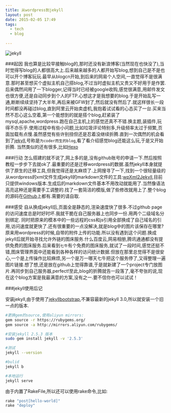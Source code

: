 ```yaml
---
title: 从wordpress到jekyll
layout: post
date: 2015-02-05 17:49
tags:
  - tech
  - blog
  
---
```


![jekyll](http://chengchao.name/resource-container/image/logo-jekyll.png)

###起因
我也算是比较早接触blog的,那时还没有新浪博客(当然现在也快没了),当时觉得写blog的人都很高大上.后来越来越多的人都开始写blog,想到自己是不是也可以开个博客玩玩.最早从blogcn开始,到后来的网易个人空间,一直觉得不是很满意.那时甚至想买个虚拟主机自己搭blog,不过当时虚拟主机又贵又不好用于是作罢.后来偶然间用了一下blogger,记得当时已经被google收购,感觉很满意,用邮件发文也很方便,还是自动同步到个人的FTP.心想这才是我想要的blog.于是开始乱写一通,断断续续坚持了大半年,再后来被GFW封了,然后就没有然后了.就这样很长一段时间都没再碰过blog,直到阿里云开始卖虚机,我抱着试试看的心态买了一台.买来当然不忍心这么空着,第一个能想到的就是搭个blog,赶紧装了mysql,apache,wordpress.跑在自己主机上的感觉还真不不错.换主题,装插件,玩得不亦乐乎.使用过程中有些小问题,比如垃圾评论特别多,升级频率太过于频繁,页面加载有点慢.虽然感觉有些许别扭但还是忍着没继续折腾.直到一次偶然的机会看到了[jekyll](http://jekyllrb.com/),号称是`为coder而生的blog`,看了看介绍感觉blog还能这么玩,于是又开始折腾.
当然类似的还有很多,比如[Hexo](https://hexo.io/)  
  

###行动
怎么搭建的就不说了,网上多的是,没有github账号的申请一下.然后按照教程一步步下去就ok了.最重要的还是迁移wordpress的数据.虽然jekyll本身就提供了原生的迁移工具,但我觉得还是太麻烦了.上网搜寻了一下,找到一个很轻量级的从wordpress的xml文件生成jekyll的markdown文件的工具:[wpXml2Jekyll](https://github.com/theaob/wpXml2Jekyll),目前只提供windows版本.生成后的markdown文件基本不用改动就能用了.当然像语法高亮这种还是需要手工调整的.找了一套简洁的模版,做了些修改就用上了.整个blog的源码在[Github](https://github.com/ichengchao/ichengchao.github.io)上都有.需要的请自取.  
  

###感受
自从换成jekyll后,页面全是静态的,渲染速度快了很多.不过github page的访问速度总是时好时坏.我就干脆在自己服务器上也同步一份.用两个二级域名分别绑定.
同时把原来的模本中的一些远程的css和js引用全部换成了自己域名的引用,访问速度就更快了.还有很重要的一点没解决,就是blog中的图片该保存在哪里?原来用wordpress的时候,自带的附件上传的功能.所以没有遇到这个问题.换成jekyll后就开始寻找允许外链的图床服务.什么百度云,网易相册,腾讯通通都没有提供免费的图床服务.后来看到`七牛`有个免费的图床服务,就试了一段时间,感觉还挺不错,图床管理界面中还能看到各种各样的访问统计数据.但放在那里总觉得不是很安心,一个是上传操作比较麻烦,另一个是万一哪天七牛把这个服务停了,又得整理一遍图片链接.想了想,还是放在github上觉得靠谱,于是就新建了一个project专门放图片.再同步到自己服务器,perfect!至此,blog的折腾就告一段落了,毫不夸张的说,现在这个blog方案是我最满意的方案,没有之一.要不信你也可以试试！

###jekyll使用后记

安装jekyll,由于使用了[jekyllbootstrap](http://jekyllbootstrap.com),不兼容最新的jekyll 3.0,所以就安装一个旧一点的版本.

```sh
#更换gem的source,使用aliyun mirrors:
gem source -r https://rubygems.org/
gem source -a http://mirrors.aliyun.com/rubygems/

#安装jekyll 2.5.3 版本
sudo gem install jekyll -v '2.5.3'

#测试
jekyll --version

#bulid
jekyll b

#本地运行
jekyll serve
```

由于内置了RakeFile,所以还可以使用rake命令,比如:

```sh
rake "post[hello-world]"
rake "deploy"
```
